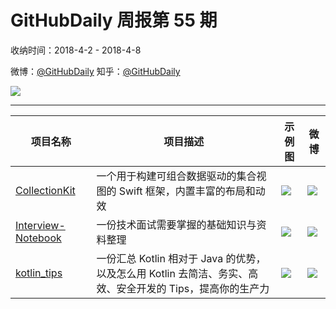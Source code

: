 # GitHubDaily 周报第 55 期

收纳时间：2018-4-2 - 2018-4-8

微博：[@GitHubDaily](https://weibo.com/GitHubDaily)
知乎：[@GitHubDaily](https://www.zhihu.com/people/githubdaily)

![](https://raw.githubusercontent.com/GitHubDaily/GitHubDaily/master/assets/weixin.png)

---

项目名称 | 项目描述 | 示例图 | 微博
--- | --- | --- | ---
[CollectionKit](status.github_url) | 一个用于构建可组合数据驱动的集合视图的 Swift 框架，内置丰富的布局和动效 | ![](http://wx4.sinaimg.cn/large/006fiYtfly1fq26noeqikg30is0k8qv6.gif) | [![](https://raw.githubusercontent.com/GitHubDaily/GitHubDaily/master/assets/sina_logo.png)](https://weibo.com/5722964389/GaN0l3hPs)
[Interview-Notebook](status.github_url) | 一份技术面试需要掌握的基础知识与资料整理 | ![](http://wx3.sinaimg.cn/large/006fiYtfly1fpzuxgjl4mj31hw4nahc8.jpg) | [![](https://raw.githubusercontent.com/GitHubDaily/GitHubDaily/master/assets/sina_logo.png)](https://weibo.com/5722964389/Gau9llCSC)
[kotlin_tips](status.github_url) | 一份汇总 Kotlin 相对于 Java 的优势，以及怎么用 Kotlin 去简洁、务实、高效、安全开发的 Tips，提高你的生产力 | ![](http://wx1.sinaimg.cn/large/006fiYtfly1fpynwoww05j31bv7ia4qq.jpg) | [![](https://raw.githubusercontent.com/GitHubDaily/GitHubDaily/master/assets/sina_logo.png)](https://weibo.com/5722964389/GakIQt5ZG)

